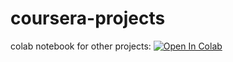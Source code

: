# coursera-projects

colab notebook for other projects:
[![Open In Colab](https://colab.research.google.com/assets/colab-badge.svg)](https://colab.research.google.com/drive/1ZSVBhrQg3DBQuX7RHDiWoQby0pj5rNQ6?usp=sharing)
